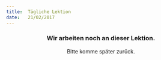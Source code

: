 ```yaml
---
title:  Tägliche Lektion
date:   21/02/2017
---
```


### <center>Wir arbeiten noch an dieser Lektion.</center>
<center>Bitte komme später zurück.</center>